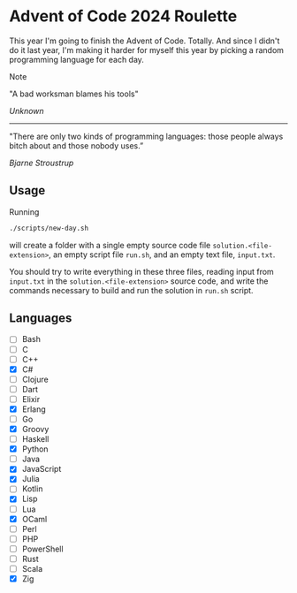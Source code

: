 # Advent of Code 2024 Roulette

This year I'm going to finish the Advent of Code. Totally. And since I didn't do it last year, I'm making it harder for myself this year by picking a random programming language for each day.

> [!NOTE]
> 
> "A bad worksman blames his tools"
> 
> *Unknown*
>
> ---
> "There are only two kinds of programming languages: those people always bitch about and those nobody uses.”
>
> *Bjarne Stroustrup*

## Usage

Running

```sh
./scripts/new-day.sh
```

will create a folder with a single empty source code file `solution.<file-extension>`, an empty script file `run.sh`, and an empty text file, `input.txt`.

You should try to write everything in these three files, reading input from `input.txt` in the `solution.<file-extension>` source code, and write the commands necessary to build and run the solution in `run.sh` script.

## Languages

- [ ] Bash
- [ ] C
- [ ] C++
- [x] C#
- [ ] Clojure
- [ ] Dart
- [ ] Elixir
- [x] Erlang
- [ ] Go
- [x] Groovy
- [ ] Haskell
- [x] Python
- [ ] Java
- [x] JavaScript
- [x] Julia
- [ ] Kotlin
- [x] Lisp
- [ ] Lua
- [x] OCaml 
- [ ] Perl
- [ ] PHP
- [ ] PowerShell
- [ ] Rust
- [ ] Scala
- [x] Zig